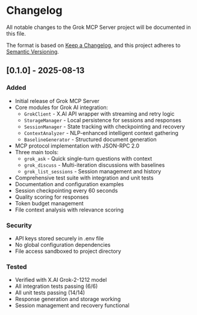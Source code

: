 # Changelog

All notable changes to the Grok MCP Server project will be documented in this file.

The format is based on [Keep a Changelog](https://keepachangelog.com/en/1.0.0/),
and this project adheres to [Semantic Versioning](https://semver.org/spec/v2.0.0.html).

## [0.1.0] - 2025-08-13

### Added
- Initial release of Grok MCP Server
- Core modules for Grok AI integration:
  - `GrokClient` - X.AI API wrapper with streaming and retry logic
  - `StorageManager` - Local persistence for sessions and responses  
  - `SessionManager` - State tracking with checkpointing and recovery
  - `ContextAnalyzer` - NLP-enhanced intelligent context gathering
  - `BaselineGenerator` - Structured document generation
- MCP protocol implementation with JSON-RPC 2.0
- Three main tools:
  - `grok_ask` - Quick single-turn questions with context
  - `grok_discuss` - Multi-iteration discussions with baselines
  - `grok_list_sessions` - Session management and history
- Comprehensive test suite with integration and unit tests
- Documentation and configuration examples
- Session checkpointing every 60 seconds
- Quality scoring for responses
- Token budget management
- File context analysis with relevance scoring

### Security
- API keys stored securely in .env file
- No global configuration dependencies
- File access sandboxed to project directory

### Tested
- Verified with X.AI Grok-2-1212 model
- All integration tests passing (6/6)
- All unit tests passing (14/14)
- Response generation and storage working
- Session management and recovery functional
